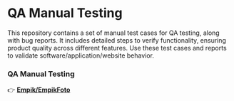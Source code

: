 # QA Manual Testing

This repository contains a set of manual test cases for QA testing, along with bug reports. It includes detailed steps to verify functionality, ensuring product quality across different features. Use these test cases and reports to validate software/application/website behavior.

### QA Manual Testing

👉 **[Empik/EmpikFoto](https://github.com/jeti20/QA-Manual-Testing/blob/main/QA%20Manual%20Testing%20-%20Empik-EmpikFoto.md)**
